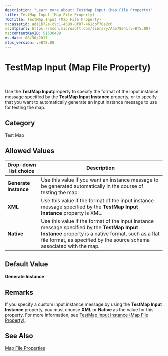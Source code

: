 ```yaml
---
description: "Learn more about: TestMap Input (Map File Property)"
title: TestMap Input (Map File Property)
TOCTitle: TestMap Input (Map File Property)
ms:assetid: ad11b72e-c9c1-4589-8f87-461cbf70e2c6
ms:mtpsurl: https://msdn.microsoft.com/library/Aa578041(v=BTS.80)
ms:contentKeyID: 51530489
ms.date: 08/30/2017
mtps_version: v=BTS.80
---
```


# TestMap Input (Map File Property)

 

Use the **TestMap Input**property to specify the format of the input instance message specified by the **TestMap Input Instance** property, or to specify that you want to automatically generate an input instance message to use for testing the map.

## Category

Test Map

## Allowed Values

<table>
<thead>
<tr class="header">
<th>Drop-down list choice</th>
<th>Description</th>
</tr>
</thead>
<tbody>
<tr class="odd">
<td><strong>Generate Instance</strong></td>
<td>Use this value if you want an instance message to be generated automatically in the course of testing the map.</td>
</tr>
<tr class="even">
<td><strong>XML</strong></td>
<td>Use this value if the format of the input instance message specified by the <strong>TestMap Input Instance</strong> property is XML.</td>
</tr>
<tr class="odd">
<td><strong>Native</strong></td>
<td>Use this value if the format of the input instance message specified by the <strong>TestMap Input Instance</strong> property is a native format, such as a flat file format, as specified by the source schema associated with the map.</td>
</tr>
</tbody>
</table>


## Default Value

**Generate Instance**

## Remarks

If you specify a custom input instance message by using the **TestMap Input Instance** property, you must choose **XML** or **Native** as the value for this property. For more information, see [TestMap Input Instance (Map File Property)](testmap-input-instance-map-file-property.md).

## See Also

[Map File Properties](map-file-properties.md)

